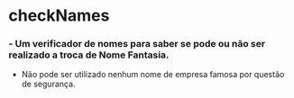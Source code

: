 # checkNames

### - Um verificador de nomes para saber se pode ou não ser realizado a troca de Nome Fantasia.


* Não pode ser utilizado nenhum nome de empresa famosa por questão de segurança.
